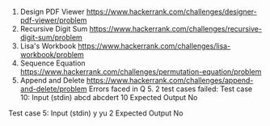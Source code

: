 1. Design PDF Viewer https://www.hackerrank.com/challenges/designer-pdf-viewer/problem
2. Recursive Digit Sum https://www.hackerrank.com/challenges/recursive-digit-sum/problem 
3. Lisa's Workbook https://www.hackerrank.com/challenges/lisa-workbook/problem
4. Sequence Equation https://www.hackerrank.com/challenges/permutation-equation/problem
5. Append and Delete https://www.hackerrank.com/challenges/append-and-delete/problem
Errors faced in Q 5. 2 test cases failed:
  Test case 10:
   Input (stdin)
   abcd
   abcdert
   10
   Expected Output
   No
   
  Test case 5:
   Input (stdin)
   y
   yu
   2
   Expected Output
   No
